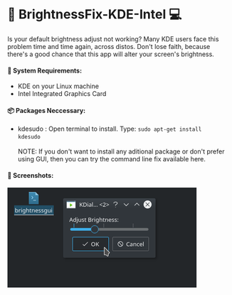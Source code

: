 # :high_brightness: BrightnessFix-KDE-Intel :computer:

Is your default brightness adjust not working? Many KDE users face this problem time and time again, across distos. Don't lose faith, because there's a good chance that this app will alter your screen's brightness.</br>

#### :nut_and_bolt: System Requirements:
* KDE on your Linux machine
* Intel Integrated Graphics Card

#### :package: Packages Neccessary:
* kdesudo : Open terminal to install. Type: <code>sudo apt-get install kdesudo</code></br></br>
NOTE: If you don't want to install any aditional package or don't prefer using GUI, then you can try the command line fix available here.

#### :mag_right: Screenshots:
![Brightness-Fix](https://github.com/shubhamk008/BrightnessFix-KDE-Intel/blob/master/Brightness-Fix.png)
